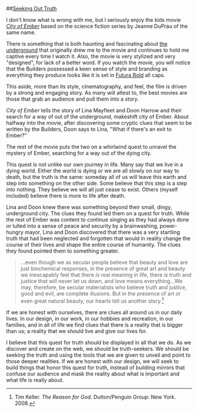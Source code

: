 ##[Seeking Out Truth](/articles/seeking-out-truth)

I don't know what is wrong with me, but I seriously enjoy the kids movie [*City of Ember*](https://itunes.apple.com/us/movie/city-of-ember/id299413486) based on the science fiction series by Jeanne DuPrau of the same name.

There is something that is both haunting and fascinating about [the underground](http://www.theblogbelow.com/) that originally drew me to the movie and continues to hold me captive every time I watch it. Also, the movie is very stylized and very "designed", for lack of a better word. If you watch the movie, you will notice that the Builders possessed a keen sense of style and branding as everything they produce looks like it is set in [Futura Bold](http://www.typophile.com/node/12494) all caps.

This aside, more than its style, cinematography, and feel, the film is driven by a strong and engaging story. As many will attest to, the best movies are those that grab an audience and pull them into a story.

*City of Ember* tells the story of Lina Mayfleet and Doon Harrow and their search for a way of out of the underground, makeshift city of Ember. About halfway into the movie, after discovering some cryptic clues that seem to be written by the Builders, Doon says to Lina, "What if there's an exit to Ember?"

The rest of the movie puts the two on a whirlwind quest to unravel the mystery of Ember, searching for a way out of the dying city.

This quest is not unlike our own journey in life. Many say that we live in a dying world. Either the world is dying or we are all slowly on our way to death, but the truth is the same: someday all of us will leave this earth and step into something on the other side. Some believe that this step is a step into nothing. They believe we will all just cease to exist. Others (myself included) believe there is more to life after death.

Lina and Doon knew there was something beyond their small, dingy, underground city. The clues they found led them on a quest for truth. While the rest of Ember was content to continue singing as they had always done or lulled into a sense of peace and security by a brainwashing, power-hungry mayor, Lina and Doon discovered that there was a very startling truth that had been neglected and forgotten that would in reality change the course of their lives and shape the entire course of humanity. The clues they found pointed them to something greater.

> …even though we as secular people believe that beauty and love are just biochemical responses, in the presence of great art and beauty we inescapably feel that there *is* real meaning in life, there *is* truth and justice that will never let us down, and love means everything…We may, therefore, be secular materialists who believe truth and justice, good and evil, are complete illusions. But in the presence of art or even great natural beauty, our hearts tell us another story.[^1]

If we are honest with ourselves, there are clues all around us in our daily lives. In our design, in our work, in our hobbies and recreation, in our families, and in all of life we find clues that there is a reality that is bigger than us; a reality that we should live and give our lives for.

I believe that this quest for truth should be displayed in all that we do. As we discover and create on the web, we should be truth-seekers. We should be seeking the truth and using the tools that we are given to unveil and point to those deeper realities. If we are honest with our design, we will seek to build things that honor this quest for truth, instead of building mirrors that confuse our audience and mask the reality about what is important and what life is really about.

[^1]: Tim Keller. *The Reason for God*. Dutton/Penguin Group: New York. 2008.